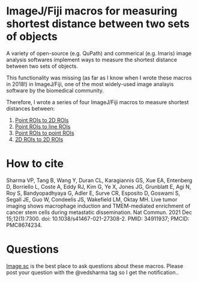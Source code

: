 # ImageJ/Fiji macros for measuring shortest distance between two sets of objects
A variety of open-source (e.g. QuPath) and commerical (e.g. Imaris) image analysis softwares implement ways to measure the shortest distance between two sets of objects. 

This functionality was missing (as far as I know when I wrote these macros in 2018!) in ImageJ/Fiji, one of the most widely-used image analayis software by the biomedical community.   

Therefore, I wrote a series of four ImageJ/Fiji macros to measure shortest distances between:
1. [Point ROIs to 2D ROIs](Point_ROIs_to_2D_ROIs.md)
2. [Point ROIs to line ROIs](Point_ROIs_to_line_ROIs.md)
3. [Point ROIs to point ROIs](Point_ROIs_to_point_ROIs.md)
4. [2D ROIs to 2D ROIs](2D_ROIs_to_2D_ROIs.md)

# How to cite
Sharma VP, Tang B, Wang Y, Duran CL, Karagiannis GS, Xue EA, Entenberg D, Borriello L, Coste A, Eddy RJ, Kim G, Ye X, Jones JG, Grunblatt E, Agi N, Roy S, Bandyopadhyaya G, Adler E, Surve CR, Esposito D, Goswami S, Segall JE, Guo W, Condeelis JS, Wakefield LM, Oktay MH. Live tumor imaging shows macrophage induction and TMEM-mediated enrichment of cancer stem cells during metastatic dissemination. Nat Commun. 2021 Dec 15;12(1):7300. doi: 10.1038/s41467-021-27308-2. PMID: 34911937; PMCID: PMC8674234.

# Questions
[Image.sc](https://forum.image.sc/) is the best place to ask questions about these macros. Please post your question with the @vedsharma tag so I get the notification..
